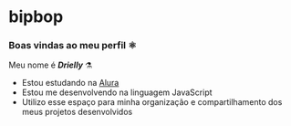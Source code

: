 # bipbop
### Boas vindas ao meu perfil ⚛️

Meu nome é ***Drielly*** ⚗️

- Estou estudando na [Alura](https://www.alura.com.br)
- Estou me desenvolvendo na linguagem JavaScript
- Utilizo esse espaço para minha organização e compartilhamento dos meus projetos desenvolvidos
